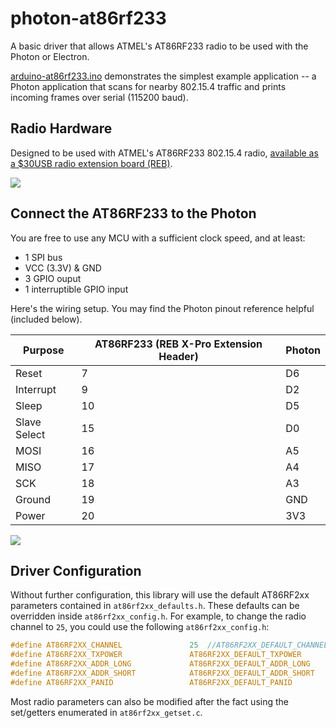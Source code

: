 # photon-at86rf233
A basic driver that allows ATMEL's AT86RF233 radio to be used with the Photon or Electron.

[arduino-at86rf233.ino](https://github.com/msolters/photon-at86rf233/blob/master/firmware/examples/photon-at86rf233.ino) demonstrates the simplest example application -- a Photon application that scans for nearby 802.15.4 traffic and prints incoming frames over serial (115200 baud).

## Radio Hardware
Designed to be used with ATMEL's AT86RF233 802.15.4 radio, [available as a $30USB radio extension board (REB)](http://www.mouser.com/ProductDetail/Atmel/ATREB233-XPRO/?qs=HVbQlW5zcXX%2FEgqNxRIBfA%3D%3D).

![](http://media.digikey.com/Photos/Atmel%20Photos/ATREB233-XPRO.JPG)

## Connect the AT86RF233 to the Photon
You are free to use any MCU with a sufficient clock speed, and at least:

*  1 SPI bus
*  VCC (3.3V) & GND
*  3 GPIO ouput
*  1 interruptible GPIO input

Here's the wiring setup.  You may find the Photon pinout reference helpful (included below).

Purpose | AT86RF233 (REB X-Pro Extension Header) | Photon
---|---|---
Reset | 7 | D6
Interrupt | 9 | D2
Sleep | 10 | D5
Slave Select | 15 | D0
MOSI | 16 | A5
MISO | 17 | A4
SCK | 18 | A3
Ground | 19 | GND
Power | 20 | 3V3

![](https://community.particle.io/uploads/default/original/6/3/6304cd3d83d1fbd30ccc262215569161de58bd34.png)

## Driver Configuration
Without further configuration, this library will use the default AT86RF2xx parameters contained in `at86rf2xx_defaults.h`.  These defaults can be overridden inside `at86rf2xx_config.h`.  For example, to change the radio channel to `25`, you could use the following `at86rf2xx_config.h`:

```c
#define AT86RF2XX_CHANNEL               25  //AT86RF2XX_DEFAULT_CHANNEL
#define AT86RF2XX_TXPOWER               AT86RF2XX_DEFAULT_TXPOWER
#define AT86RF2XX_ADDR_LONG             AT86RF2XX_DEFAULT_ADDR_LONG
#define AT86RF2XX_ADDR_SHORT            AT86RF2XX_DEFAULT_ADDR_SHORT
#define AT86RF2XX_PANID                 AT86RF2XX_DEFAULT_PANID
```

Most radio parameters can also be modified after the fact using the set/getters enumerated in `at86rf2xx_getset.c`.
